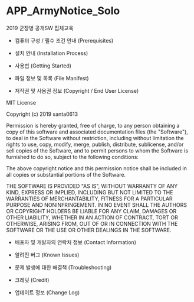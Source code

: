 # APP_ArmyNotice_Solo
2019 군장병 공개SW 집체교육

- 컴퓨터 구성 / 필수 조건 안내 (Prerequisites)

- 설치 안내 (Installation Process)

- 사용법 (Getting Started)

- 파일 정보 및 목록 (File Manifest)

- 저작권 및 사용권 정보 (Copyright / End User License)

MIT License

Copyright (c) 2019 santa0613

Permission is hereby granted, free of charge, to any person obtaining a copy
of this software and associated documentation files (the "Software"), to deal
in the Software without restriction, including without limitation the rights
to use, copy, modify, merge, publish, distribute, sublicense, and/or sell
copies of the Software, and to permit persons to whom the Software is
furnished to do so, subject to the following conditions:

The above copyright notice and this permission notice shall be included in all
copies or substantial portions of the Software.

THE SOFTWARE IS PROVIDED "AS IS", WITHOUT WARRANTY OF ANY KIND, EXPRESS OR
IMPLIED, INCLUDING BUT NOT LIMITED TO THE WARRANTIES OF MERCHANTABILITY,
FITNESS FOR A PARTICULAR PURPOSE AND NONINFRINGEMENT. IN NO EVENT SHALL THE
AUTHORS OR COPYRIGHT HOLDERS BE LIABLE FOR ANY CLAIM, DAMAGES OR OTHER
LIABILITY, WHETHER IN AN ACTION OF CONTRACT, TORT OR OTHERWISE, ARISING FROM,
OUT OF OR IN CONNECTION WITH THE SOFTWARE OR THE USE OR OTHER DEALINGS IN THE
SOFTWARE.

- 배포자 및 개발자의 연락처 정보 (Contact Information)

- 알려진 버그 (Known Issues)

- 문제 발생에 대한 해결책 (Troubleshooting)

- 크레딧 (Credit)

- 업데이트 정보 (Change Log)
